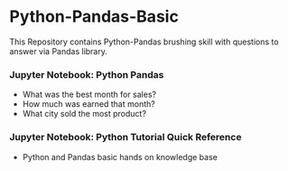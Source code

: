 # Python-Pandas-Basic
This Repository contains Python-Pandas brushing skill with questions to answer via Pandas library.
### Jupyter Notebook: Python Pandas
- What was the best month for sales? 
- How much was earned that month?
- What city sold the most product?
### Jupyter Notebook: Python Tutorial Quick Reference
- Python and Pandas basic hands on knowledge base
